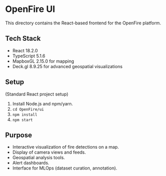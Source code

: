 # OpenFire UI

This directory contains the React-based frontend for the OpenFire platform.

## Tech Stack
- React 18.2.0
- TypeScript 5.1.6
- MapboxGL 2.15.0 for mapping
- Deck.gl 8.9.25 for advanced geospatial visualizations

## Setup
(Standard React project setup)
1. Install Node.js and npm/yarn.
2. `cd OpenFire/ui`
3. `npm install`
4. `npm start`

## Purpose
- Interactive visualization of fire detections on a map.
- Display of camera views and feeds.
- Geospatial analysis tools.
- Alert dashboards.
- Interface for MLOps (dataset curation, annotation). 